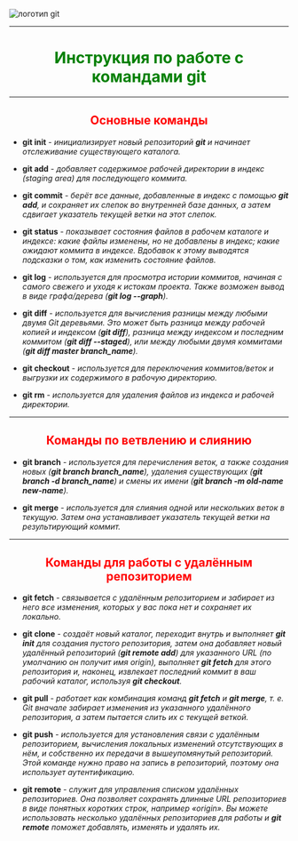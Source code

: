 ![логотип git](https://upload.wikimedia.org/wikipedia/commons/thumb/e/e0/Git-logo.svg/640px-Git-logo.svg.png)

---

# <div align="center"> <span style="color:green"> Инструкция по работе с командами git </span> </div>

---

## <div align="center"> <span style="color:red"> Основные команды </span> </div>

* __git init__ - _инициализирует новый репозиторий **git** и начинает отслеживание существующего каталога._

* __git add__ - _добавляет содержимое рабочей директории в индекс (staging area) для последующего коммита._

* __git commit__ - _берёт все данные, добавленные в индекс с помощью **git add**, и сохраняет их слепок во внутренней базе данных, а затем сдвигает указатель текущей ветки на этот слепок._

* __git status__ - _показывает состояния файлов в рабочем каталоге и индексе: какие файлы изменены, но не добавлены в индекс; какие ожидают коммита в индексе. Вдобавок к этому выводятся подсказки о том, как изменить состояние файлов._

* __git log__ - _используется для просмотра истории коммитов, начиная с самого свежего и уходя к истокам проекта. Также возможен вывод в виде графа/дерева (**git log --graph**)._

* __git diff__ - _используется для вычисления разницы между любыми двумя Git деревьями. Это может быть разница между рабочей копией и индексом (**git diff**), разница между индексом и последним коммитом (**git diff --staged**), или между любыми двумя коммитами (**git diff master branch_name**)._

* __git checkout__ - _используется для переключения коммитов/веток и выгрузки их содержимого в рабочую директорию._

* __git rm__ - _используется для удаления файлов из индекса и рабочей директории._

---

## <div align="center"> <span style="color:red"> Команды по ветвлению и слиянию </span> </div>

* __git branch__ - _используется для перечисления веток, а также создания новых (**git branch branch_name**), удаления существующих (**git branch -d branch_name**) и смены их имени (**git branch -m old-name new-name**)._

* __git merge__ - _используется для слияния одной или нескольких веток в текущую. Затем она устанавливает указатель текущей ветки на результирующий коммит._

---

## <div align="center"> <span style="color:red"> Команды для работы с удалённым репозиторием </span> </div>

* __git fetch__ - _связывается с удалённым репозиторием и забирает из него все изменения, которых у вас пока нет и сохраняет их локально._

* __git clone__ - _создаёт новый каталог, переходит внутрь и выполняет **git init** для создания пустого репозитория, затем она добавляет новый удалённый репозиторий (**git remote add**) для указанного URL (по умолчанию он получит имя origin), выполняет **git fetch** для этого репозитория и, наконец, извлекает последний коммит в ваш рабочий каталог, используя **git checkout**._

* __git pull__ - _работает как комбинация команд **git fetch** и **git merge**, т. е. Git вначале забирает изменения из указанного удалённого репозитория, а затем пытается слить их с текущей веткой._

* __git push__ - _используется для установления связи с удалённым репозиторием, вычисления локальных изменений отсутствующих в нём, и собственно их передачи в вышеупомянутый репозиторий. Этой команде нужно право на запись в репозиторий, поэтому она использует аутентификацию._

* __git remote__ - _служит для управления списком удалённых репозиториев. Она позволяет сохранять длинные URL репозиториев в виде понятных коротких строк, например «origin». Вы можете использовать несколько удалённых репозиториев для работы и **git remote** поможет добавлять, изменять и удалять их._

